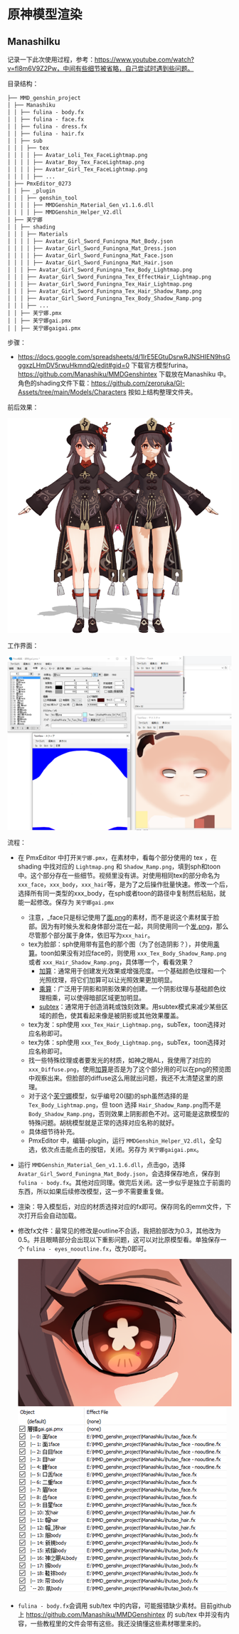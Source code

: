 # 原神模型渲染

## Manashilku

记录一下此次使用过程，参考：https://www.youtube.com/watch?v=fl8m6V9Z2Pw，中间有些细节被省略，自己尝试时遇到些问题。

目录结构：
```
├── MMD_genshin_project
│ ├── Manashiku
│ │ ├── fulina - body.fx
│ │ ├── fulina - face.fx
│ │ ├── fulina - dress.fx
│ │ ├── fulina - hair.fx
│ │ ├── sub
│ │ │ ├── tex
│ │ │ │ ├── Avatar_Loli_Tex_FaceLightmap.png
│ │ │ │ ├── Avatar_Boy_Tex_FaceLightmap.png
│ │ │ │ ├── Avatar_Girl_Tex_FaceLightmap.png
│ │ │ │ ├── ...
│ ├── PmxEditor_0273
│ │ ├── _plugin
│ │ │ ├── genshin_tool
│ │ │ │ ├── MMDGenshin_Material_Gen_v1.1.6.dll
│ │ │ │ ├── MMDGenshin_Helper_V2.dll
│ ├── 芙宁娜
│ │ ├── shading
│ │ │ ├── Materials
│ │ │ │ ├── Avatar_Girl_Sword_Funingna_Mat_Body.json
│ │ │ │ ├── Avatar_Girl_Sword_Funingna_Mat_Dress.json
│ │ │ │ ├── Avatar_Girl_Sword_Funingna_Mat_Face.json
│ │ │ │ ├── Avatar_Girl_Sword_Funingna_Mat_Hair.json
│ │ │ ├── Avatar_Girl_Sword_Funingna_Tex_Body_Lightmap.png
│ │ │ ├── Avatar_Girl_Sword_Funingna_Tex_EffectHair_Lightmap.png
│ │ │ ├── Avatar_Girl_Sword_Funingna_Tex_Hair_Lightmap.png
│ │ │ ├── Avatar_Girl_Sword_Funingna_Tex_Hair_Shadow_Ramp.png
│ │ │ ├── Avatar_Girl_Sword_Funingna_Tex_Body_Shadow_Ramp.png
│ │ │ ├── ...
│ │ ├── 芙宁娜.pmx
│ │ ├── 芙宁娜gai.pmx
│ │ ├── 芙宁娜gaigai.pmx
```
步骤：
- https://docs.google.com/spreadsheets/d/1lrE5EGtuDsrwRJNSHIEN9hsGggxzLHmDV5rwuHkmndQ/edit#gid=0 下载官方模型furina。https://github.com/Manashiku/MMDGenshintex 下载放在Manashiku 中。角色的shading文件下载：https://github.com/zeroruka/GI-Assets/tree/main/Models/Characters 按如上结构整理文件夹。

前后效果：

![](./image/Manashiku.png)

工作界面：

![](./image/Manashiku改模.png)

流程：

- 在 PmxEditor 中打开`芙宁娜.pmx`，在素材中，看每个部分使用的 tex ，在 shading 中找对应的 `Lightmap.png` 和 `Shadow_Ramp.png`，填到sph和toon中。这个部分存在一些细节。视频里没有讲。对使用相同tex的部分命名为`xxx_face`，`xxx_body`，`xxx_hair`等，是为了之后操作批量快速。修改一个后，选择所有同一类型的xxx_body，在sph或者toon的路径中复制然后粘贴，就能一起修改。保存为 `芙宁娜gai.pmx`
  - 注意，_face只是标记使用了[面.png]()的素材，而不是说这个素材属于脸部。因为有时候头发和身体部分混在一起，共同使用同一个[发.png]()，那么尽管那个部分属于身体，依旧写为`xxx_hair`。
  - tex为脸部：sph使用带有蓝色的那个图（为了创造阴影？），并使用[乘算]()。toon如果没有对应face的，则使用 `xxx_Tex_Body_Shadow_Ramp.png` 或者 `xxx_Hair_Shadow_Ramp.png`，具体哪一个，看看效果？
    - [加算]()：通常用于创建发光效果或增强亮度。一个基础颜色纹理和一个光照纹理，将它们加算可以让光照效果更加明显。
    - [乘算]()：广泛用于阴影和阴影效果的创建。一个阴影纹理与基础颜色纹理相乘，可以使得暗部区域更加明显。
    - [subtex]()：通常用于创造消耗或蚀刻效果。用subtex模式来减少某些区域的颜色，使其看起来像是被阴影或其他效果覆盖。
  - tex为发：sph使用 `xxx_Tex_Hair_Lightmap.png`，subTex，toon选择对应名称即可。
  - tex为体：sph使用 `xxx_Tex_Body_Lightmap.png`，subTex，toon选择对应名称即可。
  - 找一些特殊纹理或者要发光的材质，如神之眼AL，我使用了对应的`xxx_Diffuse.png`，使用[加算]()是否是为了这个部分用的可以在png的预览图中观察出来。但脸部的diffuse这么用就出问题，我还不太清楚这里的原理。
  - 对于这个[芙宁娜]()模型，似乎编号20(腿)的sph虽然选择的是`Tex_Body_Lightmap.png`，但 toon 选择 `Hair_Shadow_Ramp.png`而不是 `Body_Shadow_Ramp.png`，否则效果上阴影颜色不对。这可能是这款模型的特殊问题。胡桃模型就是正常的选择对应名称的就好。
  - 具体细节待补充。
  - PmxEditor 中，编辑-plugin，运行 `MMDGenshin_Helper_V2.dll`，全勾选，依次点击能点击的按钮，关闭。另存为 `芙宁娜gaigai.pmx`。

- 运行 `MMDGenshin_Material_Gen_v1.1.6.dll`，点击go，选择 `Avatar_Girl_Sword_Funingna_Mat_Body.json`，会选择保存地点，保存到 `fulina - body.fx`。其他对应同理。做完后关闭。这一步似乎是独立于前面的东西，所以如果后续修改模型，这一步不需要重复做。

- 渲染：导入模型后，对应的材质选择对应的fx即可。保存同名的emm文件，下次打开后会自动加载。
- 修改fx文件：最常见的修改是outline不合适，我把脸部改为0.3，其他改为0.5。并且眼睛部分会出现以下重影问题，这可以对比原模型看。单独保存一个 `fulina - eyes_nooutline.fx`，改为0即可。

  ![](./image/Manashiku_eyes.png)
  ![](./image/Manashiku_emm.png)

- `fulina - body.fx`会调用 sub/tex 中的内容，可能报错缺少素材。目前github上 https://github.com/Manashiku/MMDGenshintex 的 sub/tex 中并没有内容，一些教程里的文件会带有这些。我还没搞懂这些素材哪里来的。